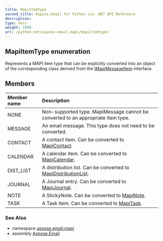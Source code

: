 ```yaml
---
title: MapiItemType
second_title: Aspose.Email for Python via .NET API Reference
description: 
type: docs
weight: 1090
url: /python-net/aspose.email.mapi/mapiitemtype/
---
```


## MapiItemType enumeration

Represents a MAPI item type that can be explicitly converted into an object<br/>            of the corresponding class derived from the [IMapiMessageItem](/email/python-net/aspose.email.mapi/imapimessageitem/) interface.

## Members
| Member name | Description |
| :- | :- |
|NONE|Non-supported type. MapiMessage cannot be converted to an appropriate item type.|
|MESSAGE|An email message. This type does not need to be converted.|
|CONTACT|A contact item. Can be converted to [MapiContact](/email/python-net/aspose.email.mapi/mapicontact/).|
|CALENDAR|A calendar item. Can be converted to [MapiCalendar](/email/python-net/aspose.email.mapi/mapicalendar/).|
|DIST_LIST|A distribution list. Can be converted to [MapiDistributionList](/email/python-net/aspose.email.mapi/mapidistributionlist/).|
|JOURNAL|A Journal entry. Can be converted to [MapiJournal](/email/python-net/aspose.email.mapi/mapijournal/).|
|NOTE|A StickyNote. Can be converted to [MapiNote](/email/python-net/aspose.email.mapi/mapinote/).|
|TASK|A Task item. Can be converted to [MapiTask](/email/python-net/aspose.email.mapi/mapitask/).|

### See Also

* namespace [aspose.email.mapi](/email/python-net/aspose.email.mapi/)
* assembly [Aspose.Email](/email/python-net/)


